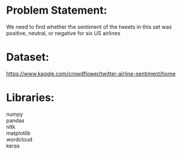 # Problem Statement:<br>

We need to find whether the sentiment of the tweets in this set was positive, neutral, or negative for six US airlines

# Dataset:<br>

https://www.kaggle.com/crowdflower/twitter-airline-sentiment/home

# Libraries:<br>

numpy<br>
pandas<br>
nltk<br>
matplotlib <br>
wordcloud <br>
keras<br>
